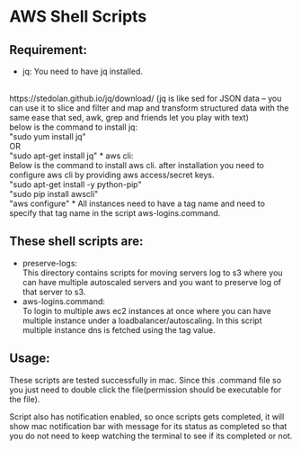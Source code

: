# AWS Shell Scripts

## Requirement:

* jq: You need to have jq installed.
<br />
https://stedolan.github.io/jq/download/
(jq is like sed for JSON data – you can use it to slice and filter and map and transform structured data with the same
ease that sed, awk, grep and friends let you play with text)
<br />
below is the command to install jq:
<br />
"sudo yum install jq"
<br />
OR
<br />
"sudo apt-get install jq"
* aws cli:<br />
Below is the command to install aws cli. after installation you need to configure aws cli by providing aws access/secret keys.
<br />
"sudo apt-get install -y python-pip"
<br />
"sudo pip install awscli"
<br />
"aws configure"
* All instances need to have a tag name and need to specify that tag name in the script aws-logins.command.


## These shell scripts are:
- preserve-logs:<br />
This directory contains scripts for moving servers log to s3 where you can have multiple autoscaled servers and you
want to preserve log of that server to s3.
- aws-logins.command:<br />
To login to multiple aws ec2 instances at once where you can have multiple instance under a loadbalancer/autoscaling. In this
script multiple instance dns is fetched using the tag value.


## Usage:
These scripts are tested successfully in mac.
Since this .command file so you just need to double click the file(permission should be executable for the file).

Script also has notification enabled, so once scripts gets completed, it will show mac notification bar with message for
its status as completed so that you do not need to keep watching the terminal to see if its completed or not.
